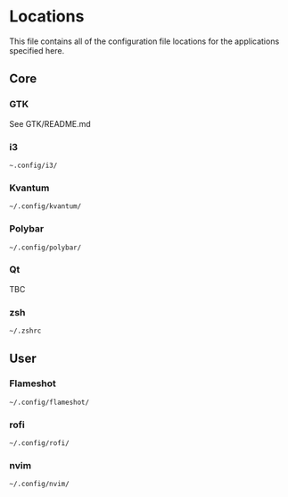 # Locations

This file contains all of the configuration file locations for the applications specified here.

## Core

### GTK

See GTK/README.md

### i3

`~.config/i3/`

### Kvantum

`~/.config/kvantum/`

### Polybar

`~/.config/polybar/`

### Qt

TBC

### zsh

`~/.zshrc`

## User

### Flameshot

`~/.config/flameshot/`

### rofi

`~/.config/rofi/`

### nvim

`~/.config/nvim/`
